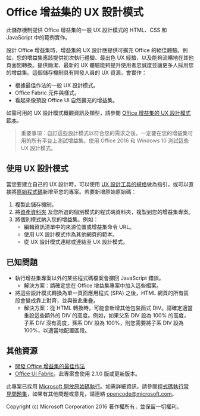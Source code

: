 ﻿# Office 增益集的 UX 設計模式 

此儲存機制提供 Office 增益集的一般 UX 設計模式的 HTML、CSS 和 JavaScript 中的範例實作。

設計 Office 增益集時，增益集的 UX 設計應提供可擴充 Office 的絕佳體驗。例如，您的增益集應該提供初次執行體驗、最出色 UX 經驗，以及能夠流暢地在其他頁面間轉換。提供簡潔、最新的 UX 體驗能夠提升使用者忠誠度並讓更多人採用您的增益集。這個儲存機制具有開發人員的 UX 資源，會實作：

* 根據最佳作法的一般 UX 設計模式。
* Office Fabric 元件與樣式。
* 看起來像預設 Office UI 自然擴充的增益集。 

如需可用的 UX 設計模式概觀資訊及類型，請參閱 [Office 增益集的 UX 設計模式範本](https://dev.office.com/docs/add-ins/design/ux-design-patterns)。

> 重要事項：自訂這些設計模式以符合您的需求之後，一定要在您的增益集可用的所有平台上測試增益集。使用 Office 2016 和 Windows 10 測試這些 UX 設計模式。

## 使用 UX 設計模式

當您要建立自己的 UX 設計時，可以使用 [UX 設計工具的規格](https://github.com/OfficeDev/Office-Add-in-Design-Patterns/blob/master/Patterns/Source%20Files)做為指引，或可以直接將[原始程式碼](https://github.com/OfficeDev/Office-Add-in-UX-Design-Patterns-Code/tree/master/templates)新增至您的專案。若要新增原始原始碼︰

1. 複製此儲存機制。 
2. 將[資產資料夾](https://github.com/OfficeDev/Office-Add-in-UX-Design-Pattern-Code/tree/master/assets) 及您所選的個別模式的程式碼資料夾，複製到您的增益集專案。  
3. 將個別模式納入您的增益集。例如：
	- 編輯資訊清單中的來源位置或增益集命令 URL。
	- 使用 UX 設計模式作為其他網頁的範本。
	- 從 UX 設計模式連結或連結至 UX 設計模式。

## 已知問題

* 執行增益集專案以外的某些程式碼檔案會擲回 JavaScript 錯誤。 
	* 解決方案：請確定您在 Office 增益集專案中加入這些檔案。 
* 將這些設計模式轉換為單一頁面應用程式 (SPA) 之後，HTML 網頁的所有區段會變成靠上對齊，並與彼此重疊。 
	* 解決方案：從 HTML 轉換時，可能會新增其他包裝函式 DIV。請確定適當重設這些額外的 DIV 的高度。例如，如果父系 DIV 設為 100% 的高度，子系 DIV 沒有高度，孫系 DIV 設為 100%，則您需要將子系 DIV 設為 100%，以適當地配置區段。    
	
## 其他資源

* [開發 Office 增益集的最佳作法](https://dev.office.com/docs/add-ins/overview/add-in-development-best-practices)
* [Office UI Fabric](http://dev.office.com/fabric/)。此專案會使用 2.1.0 版或更新版本。

此專案已採用 [Microsoft 開放原始碼執行](https://opensource.microsoft.com/codeofconduct/)。如需詳細資訊，請參閱[程式碼執行常見問題集](https://opensource.microsoft.com/codeofconduct/faq/)，如果有其他問題或意見，請連絡 [opencode@microsoft.com](mailto:opencode@microsoft.com)。

Copyright (c) Microsoft Corporation 2016 著作權所有，並保留一切權利。




